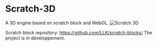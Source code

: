# Scratch-3D
 A 3D engine based on scratch block and WebGL.
 ![Scratch 3D](https://raw.githubusercontent.com/chtibizoux/Scratch-3D/master/ScreenShot.jpg)

 Scratch block repository: https://github.com/LLK/scratch-blocks/
 The project is in developpement.
